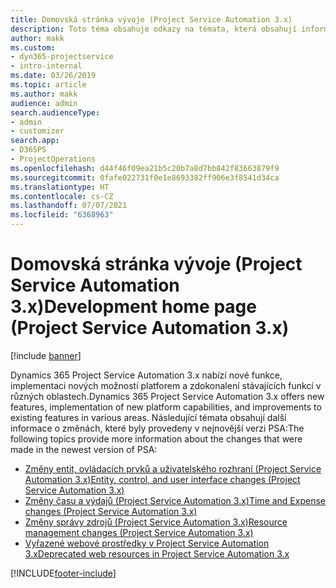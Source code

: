 ```yaml
---
title: Domovská stránka vývoje (Project Service Automation 3.x)
description: Toto téma obsahuje odkazy na témata, která obsahují informace o vývoji Dynamics 365 Project Service Automation pro (PSA) verze 3.x.
author: makk
ms.custom:
- dyn365-projectservice
- intro-internal
ms.date: 03/26/2019
ms.topic: article
ms.author: makk
audience: admin
search.audienceType:
- admin
- customizer
search.app:
- D365PS
- ProjectOperations
ms.openlocfilehash: d44f46f09ea21b5c20b7a8d7bb842f83663879f9
ms.sourcegitcommit: 0fafe022731f0e1e8693382ff906e3f8541d34ca
ms.translationtype: HT
ms.contentlocale: cs-CZ
ms.lasthandoff: 07/07/2021
ms.locfileid: "6368963"
---
```

# <a name="development-home-page-project-service-automation-3x"></a><span data-ttu-id="d15e7-103">Domovská stránka vývoje (Project Service Automation 3.x)</span><span class="sxs-lookup"><span data-stu-id="d15e7-103">Development home page (Project Service Automation 3.x)</span></span>

[!include [banner](../../includes/psa-now-project-operations.md)]

<span data-ttu-id="d15e7-104">Dynamics 365 Project Service Automation 3.x nabízí nové funkce, implementaci nových možností platforem a zdokonalení stávajících funkcí v různých oblastech.</span><span class="sxs-lookup"><span data-stu-id="d15e7-104">Dynamics 365 Project Service Automation 3.x offers new features, implementation of new platform capabilities, and improvements to existing features in various areas.</span></span> <span data-ttu-id="d15e7-105">Následující témata obsahují další informace o změnách, které byly provedeny v nejnovější verzi PSA:</span><span class="sxs-lookup"><span data-stu-id="d15e7-105">The following topics provide more information about the changes that were made in the newest version of PSA:</span></span>

- [<span data-ttu-id="d15e7-106">Změny entit, ovládacích prvků a uživatelského rozhraní (Project Service Automation 3.x)</span><span class="sxs-lookup"><span data-stu-id="d15e7-106">Entity, control, and user interface changes (Project Service Automation 3.x)</span></span>](../developer-guides/entity-changes-v3.x.md)
- [<span data-ttu-id="d15e7-107">Změny času a výdajů (Project Service Automation 3.x)</span><span class="sxs-lookup"><span data-stu-id="d15e7-107">Time and Expense changes (Project Service Automation 3.x)</span></span>](../developer-guides/time-expense-changes-v3.x.md)
- [<span data-ttu-id="d15e7-108">Změny správy zdrojů (Project Service Automation 3.x)</span><span class="sxs-lookup"><span data-stu-id="d15e7-108">Resource management changes (Project Service Automation 3.x)</span></span>](../developer-guides/resource-management-changes-v3.x.md)
- [<span data-ttu-id="d15e7-109">Vyřazené webové prostředky v Project Service Automation 3.x</span><span class="sxs-lookup"><span data-stu-id="d15e7-109">Deprecated web resources in Project Service Automation 3.x</span></span>](../developer-guides/web-resources-deprecated-v3.x.md)


[!INCLUDE[footer-include](../../includes/footer-banner.md)]